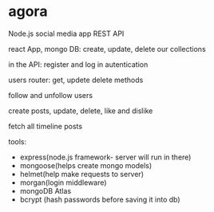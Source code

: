 # agora

Node.js social media app REST API

react App, mongo DB: create, update, delete our collections

in the API: register and log in autentication

users router: get, updete delete methods

follow and unfollow users

create posts, update, delete, like and dislike

fetch all timeline posts

tools: 
- express(node.js framework- server will run in there)
- mongoose(helps create mongo models)
- helmet(help make requests to server)
- morgan(login middleware)
- mongoDB Atlas
- bcrypt (hash passwords before saving it into db) 